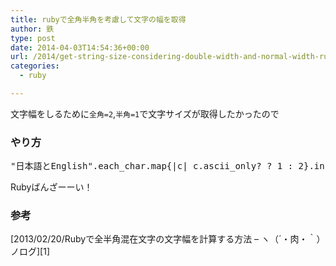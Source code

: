 ```yaml
---
title: rubyで全角半角を考慮して文字の幅を取得
author: 鉄
type: post
date: 2014-04-03T14:54:36+00:00
url: /2014/get-string-size-considering-double-width-and-normal-width-ruby/
categories:
  - ruby

---
```

文字幅をしるために`全角=2`,`半角=1`で文字サイズが取得したかったので

### やり方

<pre class="lang:ruby decode:true " >"日本語とEnglish".each_char.map{|c| c.ascii_only? ? 1 : 2}.inject(:+)</pre>

Rubyばんざーーい！

### 参考

[2013/02/20/Rubyで全半角混在文字の文字幅を計算する方法 &#8211; ヽ（´・肉・｀）ノログ][1]

